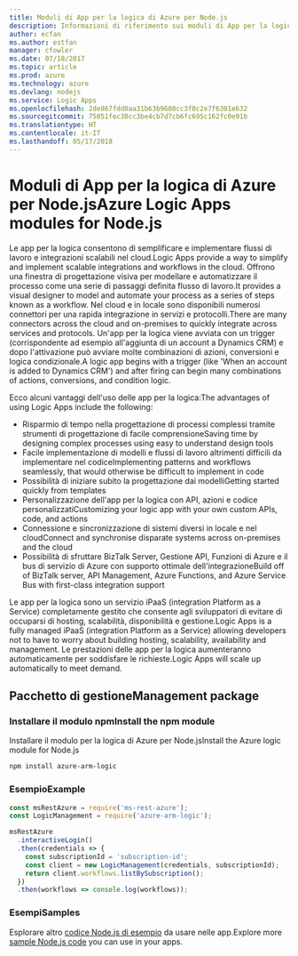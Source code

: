```yaml
---
title: Moduli di App per la logica di Azure per Node.js
description: Informazioni di riferimento sui moduli di App per la logica di Azure per Node.js
author: ecfan
ms.author: estfan
manager: cfowler
ms.date: 07/18/2017
ms.topic: article
ms.prod: azure
ms.technology: azure
ms.devlang: nodejs
ms.service: Logic Apps
ms.openlocfilehash: 2de867fdd0aa31b63b9680cc3f0c2e7f6301e632
ms.sourcegitcommit: 75051fec38cc3be4cb7d7cb6fc695c162fc0e91b
ms.translationtype: HT
ms.contentlocale: it-IT
ms.lasthandoff: 05/17/2018
---
```

# <a name="azure-logic-apps-modules-for-nodejs"></a><span data-ttu-id="e2c13-103">Moduli di App per la logica di Azure per Node.js</span><span class="sxs-lookup"><span data-stu-id="e2c13-103">Azure Logic Apps modules for Node.js</span></span>

<span data-ttu-id="e2c13-104">Le app per la logica consentono di semplificare e implementare flussi di lavoro e integrazioni scalabili nel cloud.</span><span class="sxs-lookup"><span data-stu-id="e2c13-104">Logic Apps provide a way to simplify and implement scalable integrations and workflows in the cloud.</span></span> <span data-ttu-id="e2c13-105">Offrono una finestra di progettazione visiva per modellare e automatizzare il processo come una serie di passaggi definita flusso di lavoro.</span><span class="sxs-lookup"><span data-stu-id="e2c13-105">It provides a visual designer to model and automate your process as a series of steps known as a workflow.</span></span> <span data-ttu-id="e2c13-106">Nel cloud e in locale sono disponibili numerosi connettori per una rapida integrazione in servizi e protocolli.</span><span class="sxs-lookup"><span data-stu-id="e2c13-106">There are many connectors across the cloud and on-premises to quickly integrate across services and protocols.</span></span> <span data-ttu-id="e2c13-107">Un'app per la logica viene avviata con un trigger (corrispondente ad esempio all'aggiunta di un account a Dynamics CRM) e dopo l'attivazione può avviare molte combinazioni di azioni, conversioni e logica condizionale.</span><span class="sxs-lookup"><span data-stu-id="e2c13-107">A logic app begins with a trigger (like 'When an account is added to Dynamics CRM') and after firing can begin many combinations of actions, conversions, and condition logic.</span></span>

<span data-ttu-id="e2c13-108">Ecco alcuni vantaggi dell'uso delle app per la logica:</span><span class="sxs-lookup"><span data-stu-id="e2c13-108">The advantages of using Logic Apps include the following:</span></span>
- <span data-ttu-id="e2c13-109">Risparmio di tempo nella progettazione di processi complessi tramite strumenti di progettazione di facile comprensione</span><span class="sxs-lookup"><span data-stu-id="e2c13-109">Saving time by designing complex processes using easy to understand design tools</span></span>
- <span data-ttu-id="e2c13-110">Facile implementazione di modelli e flussi di lavoro altrimenti difficili da implementare nel codice</span><span class="sxs-lookup"><span data-stu-id="e2c13-110">Implementing patterns and workflows seamlessly, that would otherwise be difficult to implement in code</span></span>
- <span data-ttu-id="e2c13-111">Possibilità di iniziare subito la progettazione dai modelli</span><span class="sxs-lookup"><span data-stu-id="e2c13-111">Getting started quickly from templates</span></span>
- <span data-ttu-id="e2c13-112">Personalizzazione dell'app per la logica con API, azioni e codice personalizzati</span><span class="sxs-lookup"><span data-stu-id="e2c13-112">Customizing your logic app with your own custom APIs, code, and actions</span></span>
- <span data-ttu-id="e2c13-113">Connessione e sincronizzazione di sistemi diversi in locale e nel cloud</span><span class="sxs-lookup"><span data-stu-id="e2c13-113">Connect and synchronise disparate systems across on-premises and the cloud</span></span>
- <span data-ttu-id="e2c13-114">Possibilità di sfruttare BizTalk Server, Gestione API, Funzioni di Azure e il bus di servizio di Azure con supporto ottimale dell'integrazione</span><span class="sxs-lookup"><span data-stu-id="e2c13-114">Build off of BizTalk server, API Management, Azure Functions, and Azure Service Bus with first-class integration support</span></span>

<span data-ttu-id="e2c13-115">Le app per la logica sono un servizio iPaaS (integration Platform as a Service) completamente gestito che consente agli sviluppatori di evitare di occuparsi di hosting, scalabilità, disponibilità e gestione.</span><span class="sxs-lookup"><span data-stu-id="e2c13-115">Logic Apps is a fully managed iPaaS (integration Platform as a Service) allowing developers not to have to worry about building hosting, scalability, availability and management.</span></span> <span data-ttu-id="e2c13-116">Le prestazioni delle app per la logica aumenteranno automaticamente per soddisfare le richieste.</span><span class="sxs-lookup"><span data-stu-id="e2c13-116">Logic Apps will scale up automatically to meet demand.</span></span>

## <a name="management-package"></a><span data-ttu-id="e2c13-117">Pacchetto di gestione</span><span class="sxs-lookup"><span data-stu-id="e2c13-117">Management package</span></span>

### <a name="install-the-npm-module"></a><span data-ttu-id="e2c13-118">Installare il modulo npm</span><span class="sxs-lookup"><span data-stu-id="e2c13-118">Install the npm module</span></span>

<span data-ttu-id="e2c13-119">Installare il modulo per la logica di Azure per Node.js</span><span class="sxs-lookup"><span data-stu-id="e2c13-119">Install the Azure logic module for Node.js</span></span>

```bash
npm install azure-arm-logic
```

### <a name="example"></a><span data-ttu-id="e2c13-120">Esempio</span><span class="sxs-lookup"><span data-stu-id="e2c13-120">Example</span></span>

```javascript
const msRestAzure = require('ms-rest-azure');
const LogicManagement = require('azure-arm-logic');

msRestAzure
  .interactiveLogin()
  .then(credentials => {
    const subscriptionId = 'subscription-id';
    const client = new LogicManagement(credentials, subscriptionId);
    return client.workflows.listBySubscription();
  })
  .then(workflows => console.log(workflows));
```

### <a name="samples"></a><span data-ttu-id="e2c13-121">Esempi</span><span class="sxs-lookup"><span data-stu-id="e2c13-121">Samples</span></span>

<span data-ttu-id="e2c13-122">Esplorare altro [codice Node.js di esempio](https://azure.microsoft.com/resources/samples/?platform=nodejs) da usare nelle app.</span><span class="sxs-lookup"><span data-stu-id="e2c13-122">Explore more [sample Node.js code](https://azure.microsoft.com/resources/samples/?platform=nodejs) you can use in your apps.</span></span>
